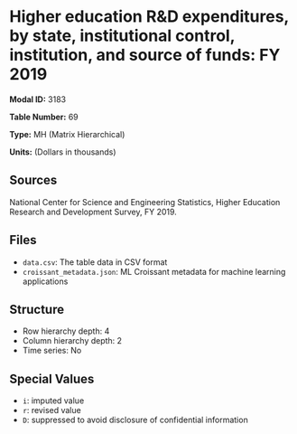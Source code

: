 # Higher education R&D expenditures, by state, institutional control, institution, and source of funds: FY 2019

**Modal ID:** 3183

**Table Number:** 69

**Type:** MH (Matrix Hierarchical)

**Units:** (Dollars in thousands)

## Sources

National Center for Science and Engineering Statistics, Higher Education Research and Development Survey, FY 2019.

## Files

- `data.csv`: The table data in CSV format
- `croissant_metadata.json`: ML Croissant metadata for machine learning applications

## Structure

- Row hierarchy depth: 4
- Column hierarchy depth: 2
- Time series: No

## Special Values

- `i`: imputed value
- `r`: revised value
- `D`: suppressed to avoid disclosure of confidential information
